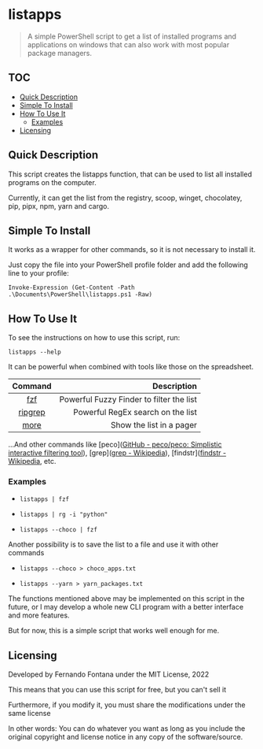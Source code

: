 # listapps

>  A simple PowerShell script to get a list of installed programs and applications on windows that can also work with most popular package managers.

## TOC

- [Quick Description](#quick-description)
- [Simple To Install](#simple-to-install)
- [How To Use It](#how-to-use-it)
  - [Examples](#examples)
- [Licensing](#licensing)

## Quick Description

This script creates the listapps function, that can be used to list all installed programs on the computer.

Currently, it can get the list from the registry, scoop, winget, chocolatey, pip, pipx, npm, yarn and cargo.

## Simple To Install

It works as a wrapper for other commands, so it is not necessary to install it.

Just copy the file into your PowerShell profile folder and add the following line to your profile:

`Invoke-Expression (Get-Content -Path .\Documents\PowerShell\listapps.ps1 -Raw)`

## How To Use It

To see the instructions on how to use this script, run:

`listapps --help`

It can be powerful when combined with tools like those on the spreadsheet.

| Command                                              | Description                              |
|:----------------------------------------------------:| ----------------------------------------:|
| [fzf](https://github.com/junegunn/fzf)               | Powerful Fuzzy Finder to filter the list |
| [ripgrep](https://github.com/BurntSushi/ripgrep)     | Powerful RegEx search on the list        |
| [more](https://pt.wikipedia.org/wiki/More_(comando)) | Show the list in a pager                 |

...And other commands like [peco]([GitHub - peco/peco: Simplistic interactive filtering tool](https://github.com/peco/peco)), [grep]([grep - Wikipedia](https://en.wikipedia.org/wiki/Grep)), [findstr]([findstr - Wikipedia](https://en.wikipedia.org/wiki/Findstr), etc.

### Examples

- `listapps | fzf`

- `listapps | rg -i "python"`

- `listapps --choco | fzf`

Another possibility is to save the list to a file and use it with other commands

- `listapps --choco > choco_apps.txt`

- `listapps --yarn > yarn_packages.txt`

The functions mentioned above may be implemented on this script in the future, or I may develop a whole new CLI program with a better interface and more features.

But for now, this is a simple script that works well enough for me.

## Licensing

Developed by Fernando Fontana under the MIT License, 2022

This means that you can use this script for free, but you can't sell it

Furthermore, if you modify it, you must share the modifications under the same license

In other words: You can do whatever you want as long as you include the original copyright and license notice in any copy of the software/source.
